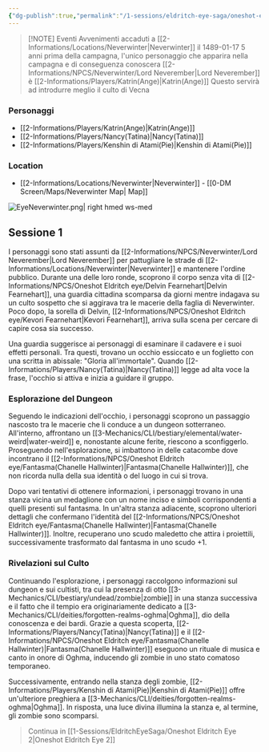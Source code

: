 ```yaml
---
{"dg-publish":true,"permalink":"/1-sessions/eldritch-eye-saga/oneshot-eldritch-eye-1/","noteIcon":""}
---
```



> [!NOTE] Eventi
> Avvenimenti accaduti a [[2-Informations/Locations/Neverwinter\|Neverwinter]] il 1489-01-17
> 5 anni prima della campagna, l'unico personaggio che apparira nella campagna e di conseguenza conoscera [[2-Informations/NPCS/Neverwinter/Lord Neverember\|Lord Neverember]] è [[2-Informations/Players/Katrin(Ange)\|Katrin(Ange)]]
> Questo servirà ad introdurre meglio il culto di Vecna

### Personaggi
- [[2-Informations/Players/Katrin(Ange)\|Katrin(Ange)]]
- [[2-Informations/Players/Nancy(Tatina)\|Nancy(Tatina)]]
- [[2-Informations/Players/Kenshin di Atami(Pie)\|Kenshin di Atami(Pie)]]

### Location
- [[2-Informations/Locations/Neverwinter\|Neverwinter]] - [[0-DM Screen/Maps/Neverwinter Map\| Map]]

![EyeNeverwinter.png| right hmed ws-med](/img/user/Assets/EyeNeverwinter.png)

## Sessione 1

I personaggi sono stati assunti da [[2-Informations/NPCS/Neverwinter/Lord Neverember\|Lord Neverember]] per pattugliare le strade di [[2-Informations/Locations/Neverwinter\|Neverwinter]] e mantenere l'ordine pubblico. Durante una delle loro ronde, scoprono il corpo senza vita di [[2-Informations/NPCS/Oneshot Eldritch eye/Delvin Fearnehart\|Delvin Fearnehart]], una guardia cittadina scomparsa da giorni mentre indagava su un culto sospetto che si aggirava tra le macerie della faglia di Neverwinter. Poco dopo, la sorella di Delvin, [[2-Informations/NPCS/Oneshot Eldritch eye/Kevori Fearnehart\|Kevori Fearnehart]], arriva sulla scena per cercare di capire cosa sia successo.

Una guardia suggerisce ai personaggi di esaminare il cadavere e i suoi effetti personali. Tra questi, trovano un occhio essiccato e un foglietto con una scritta in abissale: "Gloria all'immortale". Quando [[2-Informations/Players/Nancy(Tatina)\|Nancy(Tatina)]] legge ad alta voce la frase, l'occhio si attiva e inizia a guidare il gruppo.

### Esplorazione del Dungeon

Seguendo le indicazioni dell'occhio, i personaggi scoprono un passaggio nascosto tra le macerie che li conduce a un dungeon sotterraneo. All'interno, affrontano un [[3-Mechanics/CLI/bestiary/elemental/water-weird\|water-weird]] e, nonostante alcune ferite, riescono a sconfiggerlo. Proseguendo nell'esplorazione, si imbattono in delle catacombe dove incontrano il [[2-Informations/NPCS/Oneshot Eldritch eye/Fantasma(Chanelle Hallwinter)\|Fantasma(Chanelle Hallwinter)]], che non ricorda nulla della sua identità o del luogo in cui si trova.

Dopo vari tentativi di ottenere informazioni, i personaggi trovano in una stanza vicina un medaglione con un nome inciso e simboli corrispondenti a quelli presenti sul fantasma. In un'altra stanza adiacente, scoprono ulteriori dettagli che confermano l'identità del [[2-Informations/NPCS/Oneshot Eldritch eye/Fantasma(Chanelle Hallwinter)\|Fantasma(Chanelle Hallwinter)]]. Inoltre, recuperano uno scudo maledetto che attira i proiettili, successivamente trasformato dal fantasma in uno scudo +1.

### Rivelazioni sul Culto

Continuando l'esplorazione, i personaggi raccolgono informazioni sul dungeon e sui cultisti, tra cui la presenza di otto [[3-Mechanics/CLI/bestiary/undead/zombie\|zombie]] in una stanza successiva e il fatto che il tempio era originariamente dedicato a [[3-Mechanics/CLI/deities/forgotten-realms-oghma\|Oghma]], dio della conoscenza e dei bardi. Grazie a questa scoperta, [[2-Informations/Players/Nancy(Tatina)\|Nancy(Tatina)]] e il [[2-Informations/NPCS/Oneshot Eldritch eye/Fantasma(Chanelle Hallwinter)\|Fantasma(Chanelle Hallwinter)]] eseguono un rituale di musica e canto in onore di Oghma, inducendo gli zombie in uno stato comatoso temporaneo.

Successivamente, entrando nella stanza degli zombie, [[2-Informations/Players/Kenshin di Atami(Pie)\|Kenshin di Atami(Pie)]] offre un'ulteriore preghiera a [[3-Mechanics/CLI/deities/forgotten-realms-oghma\|Oghma]]. In risposta, una luce divina illumina la stanza e, al termine, gli zombie sono scomparsi.

> Continua in [[1-Sessions/EldritchEyeSaga/Oneshot Eldritch Eye 2\|Oneshot Eldritch Eye 2]]